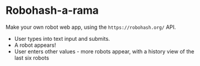 # Robohash-a-rama

Make your own robot web app, using the `https://robohash.org/` API.

- User types into text input and submits.
- A robot appears!
- User enters other values - more robots appear, with a history view of the last six robots
